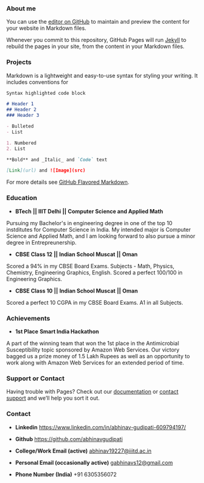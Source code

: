 ### About me  

You can use the [editor on GitHub](https://github.com/abhinavgudipati/abhinavgudipati.github.io/edit/master/README.md) to maintain and preview the content for your website in Markdown files.

Whenever you commit to this repository, GitHub Pages will run [Jekyll](https://jekyllrb.com/) to rebuild the pages in your site, from the content in your Markdown files.

### Projects 

Markdown is a lightweight and easy-to-use syntax for styling your writing. It includes conventions for

```markdown
Syntax highlighted code block

# Header 1
## Header 2
### Header 3

- Bulleted
- List

1. Numbered
2. List

**Bold** and _Italic_ and `Code` text

[Link](url) and ![Image](src)
```

For more details see [GitHub Flavored Markdown](https://guides.github.com/features/mastering-markdown/).

### Education

- **BTech** **||** **IIIT Delhi** **||** **Computer Science and Applied Math** 

Pursuing my Bachelor's in engineering degree in one of the top 10 instditutes for Computer Science in India. My intended major is Computer Science and Applied Math, and I am looking forward to also pursue a minor degree in Entrepreunership. 

- **CBSE Class 12** **||** **Indian School Muscat** **||** **Oman** 

Scored a 94% in my CBSE Board Exams. 
Subjects - Math, Physics, Chemistry, Engineering Graphics, English.
Scored a perfect 100/100 in Engineering Graphics.

- **CBSE Class 10** **||** **Indian School Muscat** **||** **Oman** 

Scored a perfect 10 CGPA in my CBSE Board Exams. A1 in all Subjects. 

### Achievements 

- **1st Place**  **Smart India Hackathon**

A part of the winning team that won the 1st place in the Antimicrobial Susceptibility topic sponsored by Amazon Web Services. Our victory bagged us a prize money of 1.5 Lakh Rupees as well as an opportunity to work along with Amazon Web Services for an extended period of time. 

### Support or Contact

Having trouble with Pages? Check out our [documentation](https://docs.github.com/categories/github-pages-basics/) or [contact support](https://github.com/contact) and we’ll help you sort it out.

### Contact
 
- **Linkedin**  https://www.linkedin.com/in/abhinav-gudipati-609794197/

- **Github**  https://github.com/abhinavgudipati

- **College/Work Email (active)**  abhinav19227@iiitd.ac.in

- **Personal Email (occasionally active)**  gabhinavs12@gmail.com
 
- **Phone Number (India)**  +91 6305356072 



